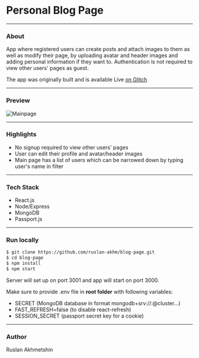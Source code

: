 # Personal Blog Page
---
### About 
App where registered users can create posts and attach images to them as well as modify their page, by uploading avatar and header images and adding personal information if they want to. Authentication is not required to view other users' pages as guest.

The app was originally built and is available Live [on Glitch](https://appnew-test-sample.glitch.me/)

---
### Preview 

![Mainpage](https://cdn.glitch.com/b263e770-440e-453b-8974-57d826cc0507%2FBlogPage.jpg?v=16127453043375)

---
### Highlights
  - No signup required to view other users' pages
  - User can edit their profile and avatar/header images
  - Main page has a list of users which can be narrowed down by typing user's name in filter 
  
---
### Tech Stack
  - React.js
  - Node/Express
  - MongoDB
  - Passport.js

---

### Run locally
```sh
$ git clone https://github.com/ruslan-akhm/blog-page.git
$ cd blog-page
$ npm install
$ npm start
```
Server will set up on port 3001 and app will start on port 3000.

Make sure to provide .env file in **root folder** with following variables:
 - SECRET (MongoDB database in format mongodb+srv://<username>:<password>@cluster...)
 - FAST_REFRESH=false (to disable react-refresh)
 - SESSION_SECRET (passport secret key for a cookie)

---
### Author
Ruslan Akhmetshin
